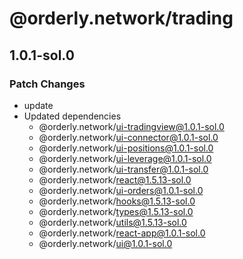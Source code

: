 # @orderly.network/trading

## 1.0.1-sol.0

### Patch Changes

- update
- Updated dependencies
  - @orderly.network/ui-tradingview@1.0.1-sol.0
  - @orderly.network/ui-connector@1.0.1-sol.0
  - @orderly.network/ui-positions@1.0.1-sol.0
  - @orderly.network/ui-leverage@1.0.1-sol.0
  - @orderly.network/ui-transfer@1.0.1-sol.0
  - @orderly.network/react@1.5.13-sol.0
  - @orderly.network/ui-orders@1.0.1-sol.0
  - @orderly.network/hooks@1.5.13-sol.0
  - @orderly.network/types@1.5.13-sol.0
  - @orderly.network/utils@1.5.13-sol.0
  - @orderly.network/react-app@1.0.1-sol.0
  - @orderly.network/ui@1.0.1-sol.0
